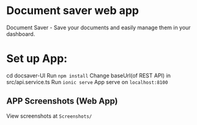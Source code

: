 # Document saver web app
Document Saver - Save your documents and easily manage them in your dashboard.

# Set up App:
cd docsaver-UI
Run `npm install`
Change baseUrl(of REST API) in src/api.service.ts
Run `ionic serve`
App serve on `localhost:8100`

## APP Screenshots (Web App)
View screenshots at `Screenshots/`

